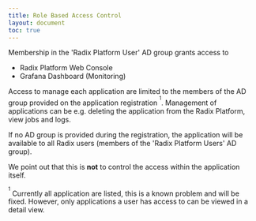 ```yaml
---
title: Role Based Access Control
layout: document
toc: true
---
```

Membership in the 'Radix Platform User' AD group grants access to
 - Radix Platform Web Console
 - Grafana Dashboard (Monitoring)


Access to manage each application are limited to the members of the AD group provided on the application registration <sup><sup>1</sup></sup>. Management of applications can be e.g. deleting the application from the Radix Platform, view jobs and logs. 

If no AD group is provided during the registration, the application will be available to all Radix users (members of the 'Radix Platform Users' AD group).

We point out that this is **not** to control the access within the application itself.

<sup><sup>1</sup></sup> Currently all application are listed, this is a known problem and will be fixed. However, only applications a user has access to can be viewed in a detail view.